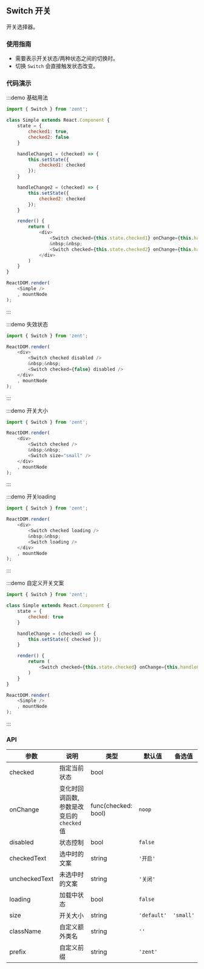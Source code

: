 ## Switch 开关

开关选择器。

### 使用指南

-  需要表示开关状态/两种状态之间的切换时。
-  切换 `Switch` 会直接触发状态改变。

### 代码演示

:::demo 基础用法
```js
import { Switch } from 'zent';

class Simple extends React.Component {
	state = {
		checked1: true,
		checked2: false
	}

	handleChange1 = (checked) => {
		this.setState({
			checked1: checked
		});
	}

	handleChange2 = (checked) => {
		this.setState({
			checked2: checked
		});
	}

	render() {
		return (
			<div>
				<Switch checked={this.state.checked1} onChange={this.handleChange1} />
				&nbsp;&nbsp;
				<Switch checked={this.state.checked2} onChange={this.handleChange2} checkedText='' uncheckedText='' />
			</div>
		)
	}
}

ReactDOM.render(
	<Simple />
	, mountNode
);

```
:::

:::demo 失效状态
```js
import { Switch } from 'zent';

ReactDOM.render(
	<div>
		<Switch checked disabled />
		&nbsp;&nbsp;
		<Switch checked={false} disabled />
	</div>
	, mountNode
);

```
:::

:::demo 开关大小
```js
import { Switch } from 'zent';

ReactDOM.render(
	<div>
		<Switch checked />
		&nbsp;&nbsp;
		<Switch size="small" />
	</div>
	, mountNode
);

```
:::

:::demo 开关loading
```js
import { Switch } from 'zent';

ReactDOM.render(
	<div>
		<Switch checked loading />
		&nbsp;&nbsp;
		<Switch loading />
	</div>
	, mountNode
);

```
:::

:::demo 自定义开关文案
```js
import { Switch } from 'zent';

class Simple extends React.Component {
	state = {
		checked: true
	}

	handleChange = (checked) => {
		this.setState({ checked });
	}

	render() {
		return (
			<Switch checked={this.state.checked} onChange={this.handleChange} checkedText={'open'} uncheckedText={'close'} />
		)
	}
}

ReactDOM.render(
	<Simple />
	, mountNode
);

```
:::

### API

| 参数            | 说明                           | 类型                  | 默认值         | 备选值       |
| ------------- | ---------------------------- | ------------------- | ----------- | --------- |
| checked       | 指定当前状态                       | bool                |         |           |
| onChange      | 变化时回调函数, 参数是改变后的 `checked` 值 | func(checked: bool) | `noop`      |           |
| disabled      | 状态控制                         | bool                | `false`     |           |
| checkedText   | 选中时的文案                       | string              | `'开启'`      |           |
| uncheckedText | 未选中时的文案                      | string              | `'关闭'`      |           |
| loading       | 加载中状态                        | bool                | `false`     |           |
| size          | 开关大小                         | string              | `'default'` | `'small'` |
| className     | 自定义额外类名                      | string              | `''`        |           |
| prefix        | 自定义前缀                        | string              | `'zent'`    |           |
